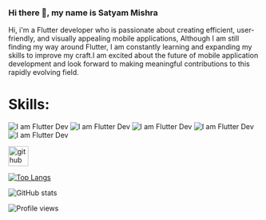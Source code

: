 ### Hi there 👋, my name is **Satyam Mishra**



Hi, i'm a Flutter developer who is passionate about creating efficient, user-friendly, and visually appealing mobile applications, Although I am still finding my way around Flutter, I am constantly learning and expanding my skills to improve my craft.I am excited about the future of mobile application development and look forward to making meaningful contributions to this rapidly evolving field.



# Skills: 
![I am Flutter Dev](https://img.icons8.com/color/48/null/html-5--v1.png)        ![I am Flutter Dev](https://img.icons8.com/color/48/null/flutter.png)        ![I am Flutter Dev](https://img.icons8.com/color/48/null/dart.png)        ![I am Flutter Dev](https://img.icons8.com/color/48/null/python--v1.png)        ![I am Flutter Dev](https://img.icons8.com/color/48/null/firebase.png)




[<img src='https://cdn.jsdelivr.net/npm/simple-icons@3.0.1/icons/github.svg' alt='github' height='40'>](https://github.com/MSatyam-Mishra)  

[![Top Langs](https://github-readme-stats.vercel.app/api/top-langs/?username=MSatyam-Mishra)](https://github.com/anuraghazra/github-readme-stats)

![GitHub stats](https://github-readme-stats.vercel.app/api?username=MSatyam-Mishra&show_icons=true)  







![Profile views](https://gpvc.arturio.dev/MSatyam-Mishra)  
